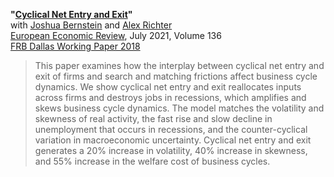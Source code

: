 **"[Cyclical Net Entry and Exit](BRT_EntryExit.pdf)"**  
with [Joshua Bernstein](https://www.linkedin.com/in/joshua-bernstein-47baa332) and [Alex Richter](http://www.alexrichterecon.com/)  
[European Economic Review](https://doi.org/10.1016/j.euroecorev.2021.103752), July 2021, Volume 136  
[FRB Dallas Working Paper 2018](https://doi.org/10.24149/wp2018r1)

> This paper examines how the interplay between cyclical net entry and exit of firms and search and matching frictions affect business cycle dynamics. We show cyclical net entry and exit reallocates inputs across firms and destroys jobs in recessions, which amplifies and skews business cycle dynamics. The model matches the volatility and skewness of real activity, the fast rise and slow decline in unemployment that occurs in recessions, and the counter-cyclical variation in macroeconomic uncertainty. Cyclical net entry and exit generates a 20% increase in volatility, 40% increase in skewness, and 55% increase in the welfare cost of business cycles.